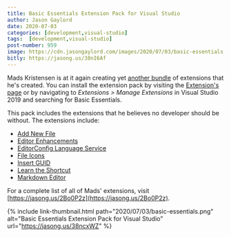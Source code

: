 ```yaml
---
title: Basic Essentials Extension Pack for Visual Studio
author: Jason Gaylord
date: 2020-07-03
categories: [development,visual-studio]
tags:  [development,visual-studio]
post-number: 959
image: https://cdn.jasongaylord.com/images/2020/07/03/basic-essentials.png
bitly: https://jasong.us/38nI6Af
---
```


Mads Kristensen is at it again creating yet [another bundle](https://jasong.us/38ncxWZ) of extensions that he's created. You can install the extension pack by visiting the [Extension's page](https://jasong.us/38ncxWZ) or by navigating to _Extensions > Manage Extensions_ in Visual Studio 2019 and searching for Basic Essentials. 

This pack includes the extensions that he believes no developer should be without. The extensions include:

- [Add New File](https://jasong.us/31AGCRL)
- [Editor Enhancements](https://jasong.us/3irUBz2)
- [EditorConfig Language Service](https://jasong.us/2YSiRCH)
- [File Icons](https://jasong.us/2VCOePB)
- [Insert GUID](https://jasong.us/3dSLiEX)
- [Learn the Shortcut](https://jasong.us/38lANsJ)
- [Markdown Editor](https://jasong.us/2YWrexn)

For a complete list of all of Mads' extensions, visit [https://jasong.us/2Bo0P2z](https://jasong.us/2Bo0P2z).

{% include link-thumbnail.html path="2020/07/03/basic-essentials.png" alt="Basic Essentials Extension Pack for Visual Studio" url="https://jasong.us/38ncxWZ" %}